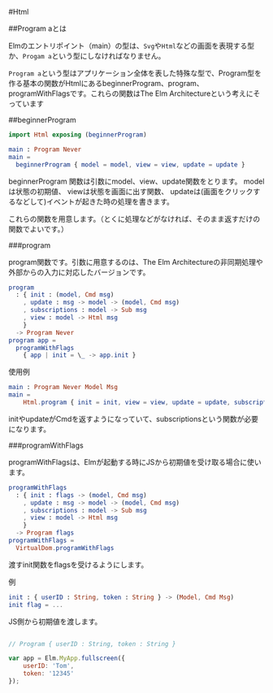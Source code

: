 #Html


##Program aとは

Elmのエントリポイント（main）の型は、`Svg`や`Html`などの画面を表現する型か、`Progam a`という型にしなければなりません。

`Program a`という型はアプリケーション全体を表した特殊な型で、Program型を作る基本の関数がHtmlにあるbeginnerProgram、program、programWithFlagsです。これらの関数はThe Elm Architectureという考えにそっています


##beginnerProgram

```elm
import Html exposing (beginnerProgram)

main : Program Never
main =
  beginnerProgram { model = model, view = view, update = update }

```

beginnerProgram 関数は引数にmodel、view、update関数をとります。
modelは状態の初期値、
viewは状態を画面に出す関数、
updateは(画面をクリックするなどして)イベントが起きた時の処理を書きます。

これらの関数を用意します。（とくに処理などがなければ、そのまま返すだけの関数でよいです。）

###program

program関数です。引数に用意するのは、The Elm Architectureの非同期処理や外部からの入力に対応したバージョンです。

```elm
program
  : { init : (model, Cmd msg)
    , update : msg -> model -> (model, Cmd msg)
    , subscriptions : model -> Sub msg
    , view : model -> Html msg
    }
  -> Program Never
program app =
  programWithFlags
    { app | init = \_ -> app.init }

```

使用例

```elm
main : Program Never Model Msg
main =
    Html.program { init = init, view = view, update = update, subscriptions = subscriptions }
```

initやupdateがCmdを返すようになっていて、subscriptionsという関数が必要になります。


###programWithFlags

programWithFlagsは、Elmが起動する時にJSから初期値を受け取る場合に使います。

```elm
programWithFlags
  : { init : flags -> (model, Cmd msg)
    , update : msg -> model -> (model, Cmd msg)
    , subscriptions : model -> Sub msg
    , view : model -> Html msg
    }
  -> Program flags
programWithFlags =
  VirtualDom.programWithFlags
```

渡すinit関数をflagsを受けるようにします。

例

```elm
init : { userID : String, token : String } -> (Model, Cmd Msg)
init flag = ...
```

JS側から初期値を渡します。

```js

// Program { userID : String, token : String }

var app = Elm.MyApp.fullscreen({
    userID: 'Tom',
    token: '12345'
});
```

